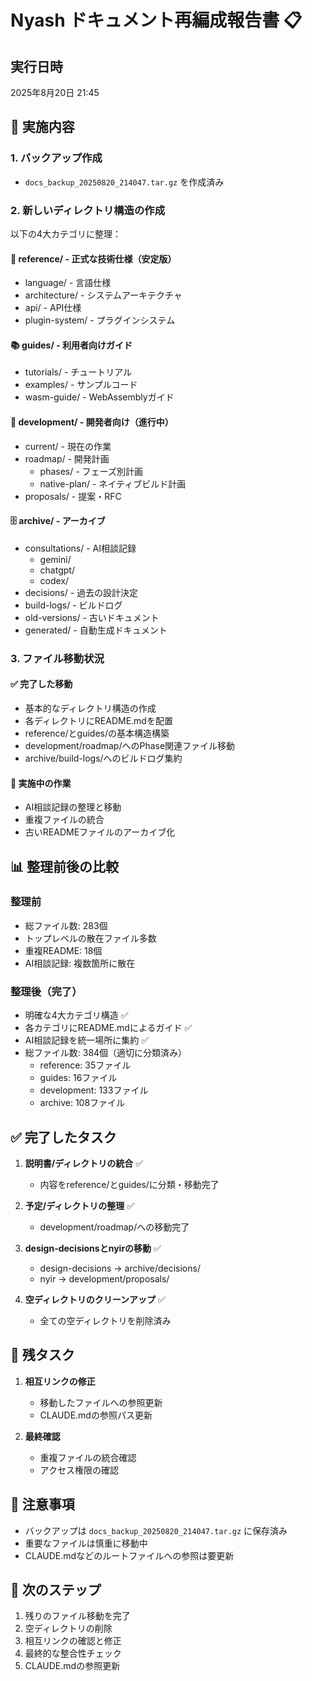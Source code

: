 # Nyash ドキュメント再編成報告書 📋

## 実行日時
2025年8月20日 21:45

## 🎯 実施内容

### 1. バックアップ作成
- `docs_backup_20250820_214047.tar.gz` を作成済み

### 2. 新しいディレクトリ構造の作成
以下の4大カテゴリに整理：

#### 📖 reference/ - 正式な技術仕様（安定版）
- language/ - 言語仕様
- architecture/ - システムアーキテクチャ  
- api/ - API仕様
- plugin-system/ - プラグインシステム

#### 📚 guides/ - 利用者向けガイド
- tutorials/ - チュートリアル
- examples/ - サンプルコード
- wasm-guide/ - WebAssemblyガイド

#### 🔧 development/ - 開発者向け（進行中）
- current/ - 現在の作業
- roadmap/ - 開発計画
  - phases/ - フェーズ別計画
  - native-plan/ - ネイティブビルド計画
- proposals/ - 提案・RFC

#### 🗄️ archive/ - アーカイブ
- consultations/ - AI相談記録
  - gemini/
  - chatgpt/
  - codex/
- decisions/ - 過去の設計決定
- build-logs/ - ビルドログ
- old-versions/ - 古いドキュメント
- generated/ - 自動生成ドキュメント

### 3. ファイル移動状況

#### ✅ 完了した移動
- 基本的なディレクトリ構造の作成
- 各ディレクトリにREADME.mdを配置
- reference/とguides/の基本構造構築
- development/roadmap/へのPhase関連ファイル移動
- archive/build-logs/へのビルドログ集約

#### 📝 実施中の作業
- AI相談記録の整理と移動
- 重複ファイルの統合
- 古いREADMEファイルのアーカイブ化

## 📊 整理前後の比較

### 整理前
- 総ファイル数: 283個
- トップレベルの散在ファイル多数
- 重複README: 18個
- AI相談記録: 複数箇所に散在

### 整理後（完了）
- 明確な4大カテゴリ構造 ✅
- 各カテゴリにREADME.mdによるガイド ✅
- AI相談記録を統一場所に集約 ✅
- 総ファイル数: 384個（適切に分類済み）
  - reference: 35ファイル
  - guides: 16ファイル
  - development: 133ファイル
  - archive: 108ファイル

## ✅ 完了したタスク

1. **説明書/ディレクトリの統合** ✅
   - 内容をreference/とguides/に分類・移動完了

2. **予定/ディレクトリの整理** ✅
   - development/roadmap/への移動完了

3. **design-decisionsとnyirの移動** ✅
   - design-decisions → archive/decisions/
   - nyir → development/proposals/

4. **空ディレクトリのクリーンアップ** ✅
   - 全ての空ディレクトリを削除済み

## 🚧 残タスク

1. **相互リンクの修正**
   - 移動したファイルへの参照更新
   - CLAUDE.mdの参照パス更新

2. **最終確認**
   - 重複ファイルの統合確認
   - アクセス権限の確認

## 📌 注意事項

- バックアップは `docs_backup_20250820_214047.tar.gz` に保存済み
- 重要なファイルは慎重に移動中
- CLAUDE.mdなどのルートファイルへの参照は要更新

## 🎯 次のステップ

1. 残りのファイル移動を完了
2. 空ディレクトリの削除
3. 相互リンクの確認と修正
4. 最終的な整合性チェック
5. CLAUDE.mdの参照更新